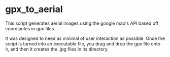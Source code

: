 gpx_to_aerial
=============

This script generates aerial images using the google map's API based off coordiantes in gpx files.


It was designed to need as minimal of user interaction as possible. Once the script is turned into an executable file, you drag and drop the gpx file onto it, and then it creates the .jpg files in its directory.
